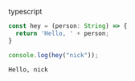 typescript

``` ts
const hey = (person: String) => {
  return 'Hello, ' + person;
}

console.log(hey("nick"));
```





``` markdown-code-runner
Hello, nick

```
